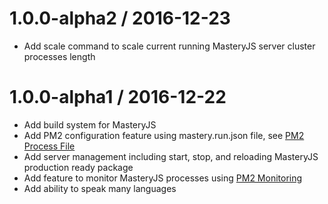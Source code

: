 1.0.0-alpha2 / 2016-12-23
==================
- Add scale command to scale current running MasteryJS server cluster processes length

1.0.0-alpha1 / 2016-12-22
==================
- Add build system for MasteryJS
- Add PM2 configuration feature using mastery.run.json file, see [PM2 Process File](http://pm2.keymetrics.io/docs/usage/application-declaration/)
- Add server management including start, stop, and reloading MasteryJS production ready package
- Add feature to monitor MasteryJS processes using [PM2 Monitoring](http://pm2.keymetrics.io/docs/usage/monitoring/)
- Add ability to speak many languages
